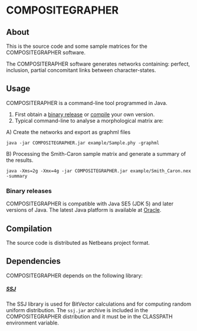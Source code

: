 # COMPOSITEGRAPHER

## About

This is the source code and some sample matrices for the COMPOSITEGRAPHER software.

The COMPOSITERAPHER software generates networks containing: perfect, inclusion, partial concomitant links between character-states.

## Usage

COMPOSITERAPHER is a command-line tool programmed in Java. 

1. First obtain a [binary release](#binary-releases) or [compile](#Compilation) your own version.
2. Typical command-line to analyse a morphological matrix are:

A) Create the networks and export as graphml files 

```
java -jar COMPOSITEGRAPHER.jar example/Sample.phy -graphml
```

B) Processing the Smith-Caron sample matrix and generate a summary of the results.

```
java -Xms=2g -Xmx=4g -jar COMPOSITEGRAPHER.jar example/Smith_Caron.nex -summary
```

### Binary releases

COMPOSITEGRAPHER is compatible with Java SE5 (JDK 5) and later versions of Java. The latest
Java platform is available at
[Oracle](http://www.oracle.com/technetwork/java/javase/downloads/index.html).

## Compilation

The source code is distributed as Netbeans project format. 

## Dependencies

COMPOSITEGRAPHER depends on the following library:

##### [SSJ](https://github.com/umontreal-simul/ssj)  
The SSJ library is used for BitVector calculations and for computing random uniform distribution.  The
`ssj.jar` archive is included in the COMPOSITEGRAPHER distribution 
and it must be in the CLASSPATH environment variable.

